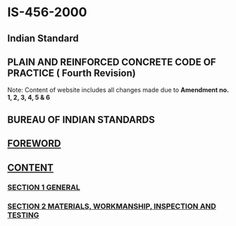 # IS-456-2000
## Indian Standard  
## PLAIN AND REINFORCED CONCRETE  CODE OF PRACTICE  ( Fourth Revision)
Note: Content of website includes all changes made due to **Amendment no. 1, 2, 3, 4, 5 & 6**
## BUREAU OF INDIAN STANDARDS
## [FOREWORD](Foreword.html)
## [CONTENT](Content.md)
### [SECTION 1 GENERAL](Section1.md)
### [SECTION 2 MATERIALS, WORKMANSHIP, INSPECTION AND TESTING](Section2.md)

